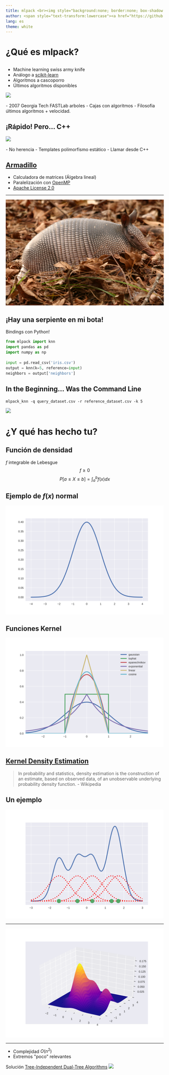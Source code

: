 ```yaml
---
title: mlpack <br><img style="background:none; border:none; box-shadow:none;" src="img/mlpack-logo.svg" height=230 alt="mlpack:a fast, flexible machine learning library">
author: <span style="text-transform:lowercase"><a href="https://github.com/robertohueso">https://github.com/robertohueso</a></span>
lang: es
theme: white
---
```


# ¿Qué es mlpack?

## 

* Machine learning swiss army knife
* Análogo a [scikit-learn](http://scikit-learn.org)
* Algoritmos a cascoporro
* Últimos algoritmos disponibles

![](https://media.giphy.com/media/BdrSy2gqURFEk/giphy.gif)

<aside class="notes">
- 2007 Georgia Tech FASTLab arboles
- Cajas con algoritmos
- Filosofia últimos algoritmos + velocidad.
</aside>

## ¡Rápido! Pero... C++

![](https://media.giphy.com/media/V5mdOjITZTDzO/giphy.gif)

<aside class="notes">
- No herencia
- Templates polimorfismo estático
- Llamar desde C++
</aside>

## [Armadillo](http://arma.sourceforge.net/)

* Calculadora de matrices (Álgebra lineal)
* Paralelización con [OpenMP](http://www.openmp.org/)
* [Apache License 2.0](https://opensource.org/licenses/Apache-2.0)

<aside class="notes">

</aside>

***

![](img/armadillo.jpg)

## ¡Hay una serpiente en mi bota!

Bindings con Python!
```python
from mlpack import knn
import pandas as pd
import numpy as np

input = pd.read_csv('iris.csv')
output = knn(k=5, reference=input)
neighbors = output['neighbors']
```

## In the Beginning... Was the Command Line

```shell
mlpack_knn -q query_dataset.csv -r reference_dataset.csv -k 5
```
![](https://media.giphy.com/media/kEKcOWl8RMLde/giphy.gif)

# ¿Y qué has hecho tu?

## Función de densidad

$f$ integrable de Lebesgue
$$ f \geq 0 $$
$$ P[a \leq X \leq b] = \int_{a}^{b}f(x)dx $$

## Ejemplo de $f(x)$ normal

![](img/densidad_normal.svg)

## Funciones Kernel

![](img/kernels.svg)

## [Kernel Density Estimation](https://en.wikipedia.org/wiki/Kernel_density_estimation)

> In probability and statistics, density estimation is the construction of an estimate, based on observed data, of an unobservable underlying probability density function. - Wikipedia

## Un ejemplo

![](img/kde_example.svg)

***

![](img/kde_3d_example.svg)

***

* Complejidad $O(n^2)$
* Extremos "poco" relevantes

Solución [Tree-Independent Dual-Tree Algorithms](https://arxiv.org/abs/1304.4327)
![](https://media.giphy.com/media/k9yS4LbpiVmtG/giphy.gif)
